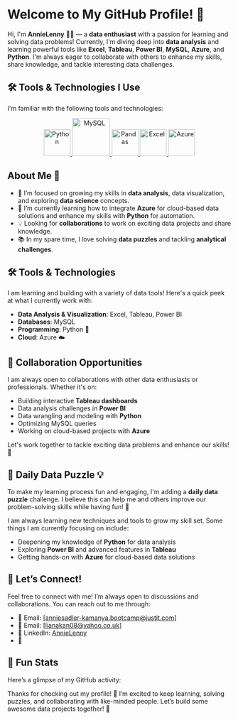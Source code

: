 # Welcome to My GitHub Profile! 👋

Hi, I'm **AnnieLenny** 👩‍💻 — a **data enthusiast** with a passion for learning and solving data problems! Currently, I'm diving deep into **data analysis** and learning powerful tools like **Excel**, **Tableau**, **Power BI**, **MySQL**, **Azure**, and **Python**. I'm always eager to collaborate with others to enhance my skills, share knowledge, and tackle interesting data challenges.

## 🛠️ Tools & Technologies I Use

I'm familiar with the following tools and technologies:
<p align="center"> <a href="#"> <img src="https://www.python.org/static/community_logos/python-logo.png" alt="Python" height="60"/> </a>
<a href="#" target="_blank"> <img src="https://www.mysql.com/common/logos/logo-mysql-170x115.png" alt="MySQL" height="85"/> </a>
<a href="#" target="_blank"> <img src="https://upload.wikimedia.org/wikipedia/commons/thumb/e/ed/Pandas_logo.svg/2560px-Pandas_logo.svg.png" alt="Pandas" height="60"/> </a><a href="#" target="_blank"> <img src="https://upload.wikimedia.org/wikipedia/commons/thumb/3/34/Microsoft_Office_Excel_%282019%E2%80%93present%29.svg/512px-Microsoft_Office_Excel_%282019%E2%80%93present%29.svg.png" alt="Excel" height="60"/> </a>
<a href="#" target="_blank"> <img src="https://upload.wikimedia.org/wikipedia/commons/thumb/a/a8/Microsoft_Azure_Logo.svg/187px-Microsoft_Azure_Logo.svg.png" alt="Azure" height="60"/> 
</a> </p>

## About Me 🌱

- 🎯 I’m focused on growing my skills in **data analysis**, data visualization, and exploring **data science** concepts.
- 🚀 I’m currently learning how to integrate **Azure** for cloud-based data solutions and enhance my skills with **Python** for automation.
- 💡 Looking for **collaborations** to work on exciting data projects and share knowledge.
- 📚 In my spare time, I love solving **data puzzles** and tackling **analytical challenges**.

## 🛠️ Tools & Technologies

I am learning and building with a variety of data tools! Here's a quick peek at what I currently work with:

- **Data Analysis & Visualization**: Excel, Tableau, Power BI
- **Databases**: MySQL
- **Programming**: Python 🐍
- **Cloud**: Azure ☁️

## 🤝 Collaboration Opportunities

I am always open to collaborations with other data enthusiasts or professionals. Whether it's on:

- Building interactive **Tableau dashboards**
- Data analysis challenges in **Power BI**
- Data wrangling and modeling with **Python**
- Optimizing MySQL queries
- Working on cloud-based projects with **Azure**

Let's work together to tackle exciting data problems and enhance our skills! 🚀

## 🧩 Daily Data Puzzle 💡

To make my learning process fun and engaging, I'm adding a **daily data puzzle** challenge. I believe this can help me and others improve our problem-solving skills while having fun! 🧠

I am always learning new techniques and tools to grow my skill set. Some things I am currently focusing on include:

- Deepening my knowledge of **Python** for data analysis
- Exploring **Power BI** and advanced features in **Tableau**
- Getting hands-on with **Azure** for cloud-based data solutions

## 📧 Let’s Connect!

Feel free to connect with me! I’m always open to discussions and collaborations. You can reach out to me through:

- 📩 Email: [anniesadler-kamanya.bootcamp@justit.com]
- 📩 Email: [lianakan08@yahoo.co.uk]
- 🔗 LinkedIn: [AnnieLenny](https://www.linkedin.com/in/annie-l-806a9933/)
- 🔗

## 🌟 Fun Stats

Here’s a glimpse of my GitHub activity:

Thanks for checking out my profile! 🎉 I’m excited to keep learning, solving puzzles, and collaborating with like-minded people. Let’s build some awesome data projects together! 🚀
